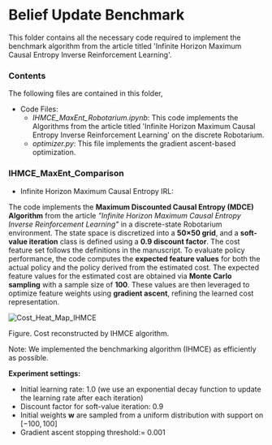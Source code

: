 # Belief Update Benchmark
This folder contains all the necessary code required to implement the benchmark algorithm from the article titled 'Infinite Horizon Maximum Causal Entropy Inverse Reinforcement Learning'.

### Contents 
The following files are contained in this folder,

- Code Files:
  - *IHMCE_MaxEnt_Robotarium.ipynb*: This code implements the Algorithms from the article titled 'Infinite Horizon Maximum Causal Entropy Inverse Reinforcement Learning' on the discrete Robotarium.
  - *optimizer.py*: This file implements the gradient ascent-based optimization.

### IHMCE_MaxEnt_Comparison
- Infinite Horizon Maximum Causal Entropy IRL:

The code implements the **Maximum Discounted Causal Entropy (MDCE) Algorithm** from the article *"Infinite Horizon Maximum Causal Entropy Inverse Reinforcement Learning"* in a discrete-state Robotarium environment. The state space is discretized into a **50×50 grid**, and a **soft-value iteration** class is defined using a **0.9 discount factor**. The cost feature set follows the definitions in the manuscript. To evaluate policy performance, the code computes the **expected feature values** for both the actual policy and the policy derived from the estimated cost. The expected feature values for the estimated cost are obtained via **Monte Carlo sampling** with a sample size of **100**. These values are then leveraged to optimize feature weights using **gradient ascent**, refining the learned cost representation.

![Cost_Heat_Map_IHMCE](https://github.com/user-attachments/assets/8fa6d258-5acc-4381-8d64-7d4fd08e0879)

Figure. Cost reconstructed by IHMCE algorithm. 

Note: We implemented the benchmarking algorithm (IHMCE) as efficiently as possible. 

$\textbf{Experiment settings:}$
- Initial learning rate: 1.0 (we use an exponential decay function to update the learning rate after each iteration)
- Discount factor for soft-value iteration: 0.9
- Initial weights $\textbf{w}$ are sampled from a uniform distribution with support on $[-100,100]$ 
- Gradient ascent stopping threshold:= 0.001
